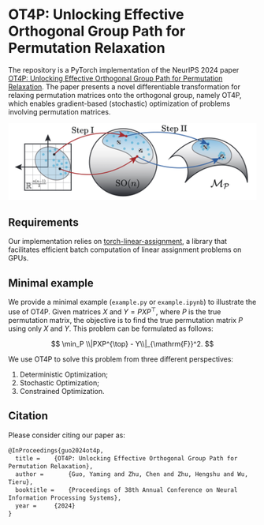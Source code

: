 # OT4P: Unlocking Effective Orthogonal Group Path for Permutation Relaxation
The repository is a PyTorch implementation of the NeurIPS 2024 paper [OT4P: Unlocking Effective Orthogonal Group Path for Permutation Relaxation](https://neurips.cc/virtual/2024/poster/93561). The paper presents a novel differentiable transformation for relaxing permutation matrices onto the orthogonal group, namely OT4P, which enables gradient-based (stochastic) optimization of problems involving permutation matrices. 

![Illustration of OT4P with colored dots to help visualize the transformation.](figures/OT4P.png)

## Requirements
Our implementation relies on [torch-linear-assignment](https://github.com/ivan-chai/torch-linear-assignment), a library that facilitates efficient batch computation of linear assignment problems on GPUs.

## Minimal example
We provide a minimal example (`example.py` or `example.ipynb`) to illustrate the use of OT4P. Given matrices $X$ and $Y = PXP^{\top}$, where $P$ is the true permutation matrix, the objective is to find the true permutation matrix $P$ using only $X$ and $Y$. This problem can be formulated as follows:

$$
\min_P \\|PXP^{\top} - Y\\|_{\mathrm{F}}^2.
$$

We use OT4P to solve this problem from three different perspectives:
1. Deterministic Optimization;
2. Stochastic Optimization;
3. Constrained Optimization.

## Citation
Please consider citing our paper as:
```
@InProceedings{guo2024ot4p,
  title = 	 {OT4P: Unlocking Effective Orthogonal Group Path for Permutation Relaxation},
  author =       {Guo, Yaming and Zhu, Chen and Zhu, Hengshu and Wu, Tieru},
  booktitle = 	 {Proceedings of 38th Annual Conference on Neural Information Processing Systems},
  year = 	 {2024}
}
```
